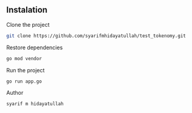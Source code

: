 ## Instalation
Clone the project
```bash
git clone https://github.com/syarifmhidayatullah/test_tokenomy.git
```

Restore dependencies
```bash
go mod vendor
```

Run the project
```bash
go run app.go
```

Author
```bash
syarif m hidayatullah
```
